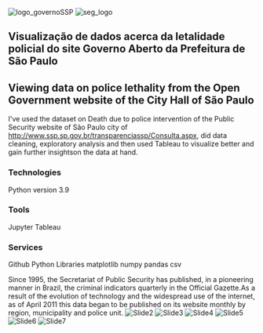 ![logo_governoSSP](https://user-images.githubusercontent.com/65928388/145311514-14d084ed-2537-479b-a3a3-5b0756183f99.png)
![seg_logo](https://user-images.githubusercontent.com/65928388/145311518-8000eb97-38a4-4386-9d47-dfca5380a1eb.png)

## Visualização de dados acerca da letalidade policial do site Governo Aberto da Prefeitura de São Paulo
## Viewing data on police lethality from the Open Government website of the City Hall of São Paulo
I've used the dataset on Death due to police intervention of the Public Security website of São Paulo city 
of http://www.ssp.sp.gov.br/transparenciassp/Consulta.aspx, did data cleaning, exploratory analysis and then used Tableau to visualize better and gain further insightson the data at hand.

### Technologies
Python version 3.9
### Tools
Jupyter 
Tableau
### Services
Github
Python Libraries
matplotlib
numpy
pandas
csv


Since 1995, the Secretariat of Public Security has published, in a pioneering manner in Brazil, the criminal indicators quarterly in the Official Gazette.As a result of the evolution of technology and the widespread use of the internet, as of April 2011 this data began to be published on its website monthly by region, municipality and police unit.
![Slide2](https://user-images.githubusercontent.com/65928388/145311215-41b1992d-31f2-47ea-a039-06066118a1b4.PNG)
![Slide3](https://user-images.githubusercontent.com/65928388/145311219-c429ac0a-2c3e-4e17-b6c4-7817aa6e9710.PNG)
![Slide4](https://user-images.githubusercontent.com/65928388/145311220-619cc886-4a85-42c0-8812-938a6fd95f28.PNG)
![Slide5](https://user-images.githubusercontent.com/65928388/145311221-7174366d-1fa3-49e8-9aa3-b24c3576d666.PNG)
![Slide6](https://user-images.githubusercontent.com/65928388/145311223-dc02684f-b276-40f4-88c1-4d0d11c25986.PNG)
![Slide7](https://user-images.githubusercontent.com/65928388/145311224-e913ea46-c05d-4ab6-9ca1-b61627c5f6ad.PNG)





